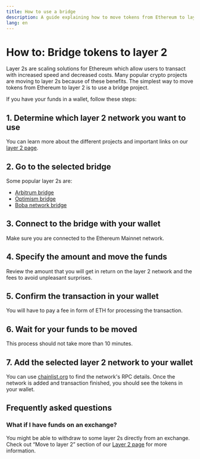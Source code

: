 ```yaml
---
title: How to use a bridge
description: A guide explaining how to move tokens from Ethereum to layer 2 using a bridge.
lang: en
---
```


# How to: Bridge tokens to layer 2

Layer 2s are scaling solutions for Ethereum which allow users to transact with increased speed and decreased costs. Many popular crypto projects are moving to layer 2s because of these benefits. The simplest way to move tokens from Ethereum to layer 2 is to use a bridge project.

If you have your funds in a wallet, follow these steps:

## 1. Determine which layer 2 network you want to use

You can learn more about the different projects and important links on our [layer 2 page](/layer-2/).

## 2. Go to the selected bridge

Some popular layer 2s are:
- [Arbitrum bridge](https://bridge.arbitrum.io/?l2ChainId=42161)
- [Optimism bridge](https://app.optimism.io/bridge/deposit)
- [Boba network bridge](https://gateway.boba.network/)

## 3. Connect to the bridge with your wallet

Make sure you are connected to the Ethereum Mainnet network. 

## 4. Specify the amount and move the funds

Review the amount that you will get in return on the layer 2 network and the fees to avoid unpleasant surprises.

## 5. Confirm the transaction in your wallet

You will have to pay a fee in form of ETH for processing the transaction.

## 6. Wait for your funds to be moved

This process should not take more than 10 minutes.

## 7. Add the selected layer 2 network to your wallet

You can use [chainlist.org](http://chainlist.org) to find the network's RPC details. Once the network is added and transaction finished, you should see the tokens in your wallet.

## Frequently asked questions

### What if I have funds on an exchange?

You might be able to withdraw to some layer 2s directly from an exchange. Check out “Move to layer 2” section of our [Layer 2 page](/layer-2/) for more information.
